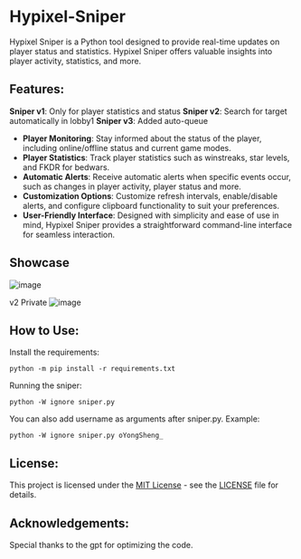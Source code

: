 # Hypixel-Sniper

Hypixel Sniper is a Python tool designed to provide real-time updates on player status and statistics. Hypixel Sniper offers valuable insights into player activity, statistics, and more.

## Features:

**Sniper v1**: Only for player statistics and status
**Sniper v2**: Search for target automatically in lobby1
**Sniper v3**: Added auto-queue

- **Player Monitoring**: Stay informed about the status of the player, including online/offline status and current game modes.
- **Player Statistics**: Track player statistics such as winstreaks, star levels, and FKDR for bedwars.
- **Automatic Alerts**: Receive automatic alerts when specific events occur, such as changes in player activity, player status and more.
- **Customization Options**: Customize refresh intervals, enable/disable alerts, and configure clipboard functionality to suit your preferences.
- **User-Friendly Interface**: Designed with simplicity and ease of use in mind, Hypixel Sniper provides a straightforward command-line interface for seamless interaction.

## Showcase

![image](https://github.com/YongSheng109/Hypixel-Sniper/assets/93895098/e36bf8db-510b-4c07-934f-561f4f08feef)

v2 Private
![image](https://github.com/YongSheng109/Hypixel-Sniper/assets/93895098/08cd314d-91b5-4118-8f9f-c6c462b28b39)

## How to Use:

Install the requirements:
```
python -m pip install -r requirements.txt
```

Running the sniper:
```
python -W ignore sniper.py
```
You can also add username as arguments after sniper.py.
Example:

```
python -W ignore sniper.py oYongSheng_
```

## License:

This project is licensed under the [MIT License](LICENSE) - see the [LICENSE](LICENSE) file for details.

## Acknowledgements:

Special thanks to the gpt for optimizing the code.

